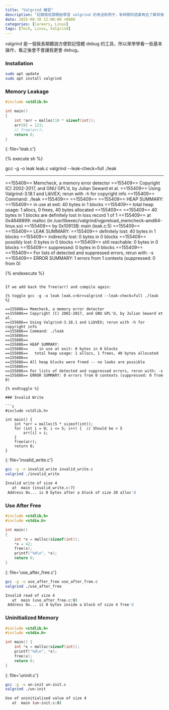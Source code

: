 ```yaml
---
title: "Valgrind 練習"
description: "記錄我從頭開始學習 valgrind 的用法和例子，有時間的話會再去了解背後的運作"
date: 2025-08-30 12:00:00 +0800
categories: [Careers, Linux]
tags: [Tech, Linux, Valgrind]
---
```


valgrind 是一個我長期聽說方便對記憶體 debug 的工具，所以來學學看一些基本操作，看之後會不會讓我更會 debug。

### Installation

```sh
sudo apt update
sudo apt install valgrind
```

### Memory Leakage

```c
#include <stdlib.h>

int main()
{
    int *arr = malloc(10 * sizeof(int));
    arr[0] = 123;
    // free(arr);
    return 0;  
}
```
{: file='leak.c'}

{% execute sh %}

gcc -g -o leak leak.c
valgrind --leak-check=full ./leak

---

==155409== Memcheck, a memory error detector
==155409== Copyright (C) 2002-2017, and GNU GPL'd, by Julian Seward et al.
==155409== Using Valgrind-3.18.1 and LibVEX; rerun with -h for copyright info
==155409== Command: ./leak
==155409== 
==155409== 
==155409== HEAP SUMMARY:
==155409==     in use at exit: 40 bytes in 1 blocks
==155409==   total heap usage: 1 allocs, 0 frees, 40 bytes allocated
==155409== 
==155409== 40 bytes in 1 blocks are definitely lost in loss record 1 of 1
==155409==    at 0x4848899: malloc (in /usr/libexec/valgrind/vgpreload_memcheck-amd64-linux.so)
==155409==    by 0x10913B: main (leak.c:5)
==155409== 
==155409== LEAK SUMMARY:
==155409==    definitely lost: 40 bytes in 1 blocks
==155409==    indirectly lost: 0 bytes in 0 blocks
==155409==      possibly lost: 0 bytes in 0 blocks
==155409==    still reachable: 0 bytes in 0 blocks
==155409==         suppressed: 0 bytes in 0 blocks
==155409== 
==155409== For lists of detected and suppressed errors, rerun with: -s
==155409== ERROR SUMMARY: 1 errors from 1 contexts (suppressed: 0 from 0)

{% endexecute %}

```

If we add back the free(arr) and compile again:

{% toggle gcc -g -o leak leak.c<br>valgrind --leak-check=full ./leak %}

==155886== Memcheck, a memory error detector
==155886== Copyright (C) 2002-2017, and GNU GPL'd, by Julian Seward et al.
==155886== Using Valgrind-3.18.1 and LibVEX; rerun with -h for copyright info
==155886== Command: ./leak
==155886== 
==155886== 
==155886== HEAP SUMMARY:
==155886==     in use at exit: 0 bytes in 0 blocks
==155886==   total heap usage: 1 allocs, 1 frees, 40 bytes allocated
==155886== 
==155886== All heap blocks were freed -- no leaks are possible
==155886== 
==155886== For lists of detected and suppressed errors, rerun with: -s
==155886== ERROR SUMMARY: 0 errors from 0 contexts (suppressed: 0 from 0)

{% endtoggle %}

### Invalid Write

```c
#include <stdlib.h>

int main() {
    int *arr = malloc(5 * sizeof(int));
    for (int i = 0; i <= 5; i++) {  // Should be < 5
        arr[i] = i;
    }
    free(arr);
    return 0;
}
```
{: file='invalid_write.c'}

```sh
gcc -g -o invalid_write invalid_write.c
valgrind ./invalid_write

Invalid write of size 4
   at  main (invalid_write.c:7)
 Address 0x... is 0 bytes after a block of size 20 alloc'd

```

### Use After Free

```c
#include <stdlib.h>
#include <stdio.h>

int main()
{
    int *x = malloc(sizeof(int));
    *x = 42;
    free(x);
    printf("%d\n", *x);
    return 0;
}
```
{: file='use_after_free.c'}

```sh
gcc -g -o use_after_free use_after_free.c
valgrind ./use_after_free

Invalid read of size 4
   at  main (use_after_free.c:9)
 Address 0x... is 0 bytes inside a block of size 4 free'd

```

### Uninitialized Memory

```c
#include <stdlib.h>
#include <stdio.h>

int main() {
    int *x = malloc(sizeof(int));
    printf("%d\n", *x);
    free(x);
    return 0;
}
```
{: file='uninit.c'}

```sh
gcc -g -o un-init un-init.c
valgrind ./un-init

Use of uninitialised value of size 4
   at  main (un-init.c:8)
```
